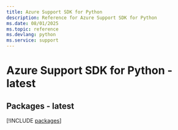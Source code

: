 ```yaml
---
title: Azure Support SDK for Python
description: Reference for Azure Support SDK for Python
ms.date: 08/01/2025
ms.topic: reference
ms.devlang: python
ms.service: support
---
```

# Azure Support SDK for Python - latest
## Packages - latest
[!INCLUDE [packages](support-index.md)]